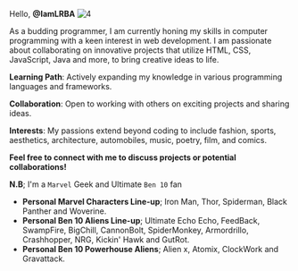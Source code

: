 Hello, **@IamLRBA**
![4](https://github.com/user-attachments/assets/e3bc621b-1e70-46ee-ad74-48840fb90541)

As a budding programmer, I am currently honing my skills in computer programming with a keen interest in web development. I am passionate about collaborating on innovative projects that utilize HTML, CSS, JavaScript, Java and more, to bring creative ideas to life.

**Learning Path**: Actively expanding my knowledge in various programming languages and frameworks.

**Collaboration**: Open to working with others on exciting projects and sharing ideas.

**Interests**: My passions extend beyond coding to include fashion, sports, aesthetics, architecture, automobiles, music, poetry, film, and comics.

**Feel free to connect with me to discuss projects or potential collaborations!**

**N.B**; I'm a `Marvel` Geek and Ultimate `Ben 10` fan
- **Personal Marvel Characters Line-up**; Iron Man, Thor, Spiderman, Black Panther and Woverine.
- **Personal Ben 10 Aliens Line-up**; Ultimate Echo Echo, FeedBack, SwampFire, BigChill, CannonBolt, SpiderMonkey, Armordrillo, Crashhopper, NRG, Kickin' Hawk and GutRot.
- **Personal Ben 10 Powerhouse Aliens**; Alien x, Atomix, ClockWork and Gravattack.   

<!---
IamLRBA/IamLRBA is a ✨ special ✨ repository because its `README.md` (this file) appears on your GitHub profile.
You can click the Preview link to take a look at your changes.
--->


